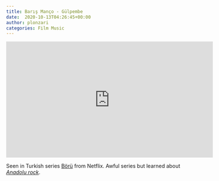 ```yaml
---
title: Barış Manço - Gülpembe
date:  2020-10-13T04:26:45+00:00
author: plonzari
categories: Film Music
---
```


<iframe width="560" height="315" src="https://www.youtube.com/embed/zd8IFDgQCUc" frameborder="0" allow="accelerometer; autoplay; clipboard-write; encrypted-media; gyroscope; picture-in-picture" allowfullscreen></iframe>

Seen in Turkish series 
<a href="https://www.imdb.com/title/tt7146600/" data-type="URL" data-id="https://www.imdb.com/title/tt7146600/">Börü</a> 
from Netflix. Awful series but learned about _<a href="https://en.wikipedia.org/wiki/Anatolian_rock" data-type="URL" data-id="https://en.wikipedia.org/wiki/Anatolian_rock">Anadolu rock</a>_.